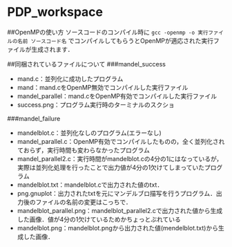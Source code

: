 # PDP_workspace
##OpenMPの使い方
ソースコードのコンパイル時に
`gcc -openmp -o 実行ファイルの名前 ソースコード名`
でコンパイルしてもらうとOpenMPが適応された実行ファイルが生成されます．

##同梱されているファイルについて
###mandel_success
* mand.c：並列化に成功したプログラム
* mand：mand.cをOpenMP無効でコンパイルした実行ファイル
* mandel_parallel：mand.cをOpenMP有効でコンパイルした実行ファイル
* success.png：プログラム実行時のターミナルのスクショ

###mandel_failure
* mandelblot.c：並列化なしのプログラム(エラーなし)
* mandel_parallel.c：OpenMP有効でコンパイルしたものの，全く並列化されておらず，実行時間も変わらなかったプログラム
* mandel_parallel2.c：実行時間がmandelblot.cの4分の1にはなっているが，実際は並列化処理を行ったことで出力値が4分の1欠けてしまっていたプログラム
* mandelblot.txt：mandelblot.cで出力された値のtxt．
* png.gnuplot：出力されたtxtを元にマンデルブロ描写を行うプログラム．出力後のファイルの名前の変更はこっちで．
* mandelblot_parallel.png：mandelblot\_parallel2.cで出力された値から生成した画像．値が4分の1欠けているためかちょっとぶれている
* mandelblot.png：mandelblot.pngから出力された値(mendelblot.txt)から生成した画像．